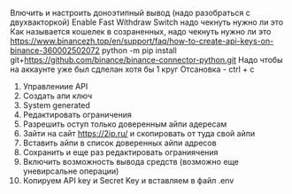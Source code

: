 Влючить и настроить доноэтипный вывод (надо разобраться с двухвакторкой)
Enable Fast Withdraw Switch надо чекнуть нужно ли это
Как называется кошелек в созраненных, надо чекнуть нужно ли это
https://www.binancezh.top/en/support/faq/how-to-create-api-keys-on-binance-360002502072
python -m pip install git+https://github.com/binance/binance-connector-python.git
Надо чтобы на аккаунте уже был сдлелан хотя бы 1 круг
Отсановка - ctrl + c


1. Управлениие API
2. Создать апи ключ
3. System generated
4. Редактировать ограничения
5. Разрешить оступ только доверенным айпи адересам
6. Зайти на сайт https://2ip.ru/ и скопировать от туда свой айпи
7. Вставить айпи в список доверенных айпи адресов
8. Сохранить и еще раз редактировать ограниячения
9. Включить возможность вывода средств (возможно еще уневирсальне операции)
10. Копируем API key и Secret Key и вставляем в файл .env 
